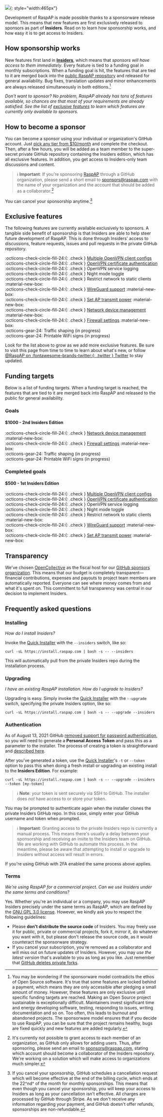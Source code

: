 ![](https://user-images.githubusercontent.com/229399/115766971-e19e1900-a3a8-11eb-8c6f-379deb4313d2.png){: style="width:465px"}

Development of RaspAP is made possible thanks to a sponsorware release model. This means that new features are first exclusively released to sponsors as part of **Insiders**. Read on to learn how sponsorship works, and how easy it is to get access to Insiders.

## How sponsorship works
New features first land in [**Insiders**](https://github.com/sponsors/RaspAP), which means that *sponsors will have access to them immediately*. Every feature is tied to a funding goal in monthly subscriptions. When a funding goal is hit, the features that are tied to it are merged back into the [public RaspAP repository](https://github.com/RaspAP/raspap-webgui) and released for general availability.
Bug fixes, translation updates and minor enhancements are always released simultaneously in both editions.[^1]

*Don't want to sponsor? No problem, RaspAP already has tons of features available, so chances are that most of your requirements are already satisfied. See the list of [exclusive features](#exclusive-features) to learn which features are currently only available to sponsors.*

## How to become a sponsor
You can become a sponsor using your individual or organization's GitHub account. Just [pick any tier from $10/month](https://github.com/sponsors/RaspAP) and complete the checkout.
Then, after a few hours, you will be added as a team member to the super-secret private GitHub repository containing the Insiders edition, which has all exclusive features.
In addition, you get access to Insiders-only team discussions and content.

> :information_source: **Important**: If you're sponsoring [RaspAP](https://github.com/sponsors/RaspAP) through a GitHub organization, please send a short email to [sponsors@raspap.com](mailto:sponsors@raspap.com) with the name of your organization and the account that should be added as a collaborator.[^2] 

You can cancel your sponsorship anytime.[^3]

## Exclusive features
The following features are currently available exclusively to sponsors. A tangible side benefit of sponsorship is that Insiders are able to help steer future development of RaspAP.
This is done through Insiders' access to discussions, feature requests, issues and pull requests in the private GitHub repository.

:octicons-check-circle-fill-24:{: .check } [Multiple OpenVPN client configs](openvpn.md#multiple-client-configs)    
:octicons-check-circle-fill-24:{: .check } [OpenVPN certificate authentication](openvpn.md#certificate-authentication)     
:octicons-check-circle-fill-24:{: .check } OpenVPN service logging  
:octicons-check-circle-fill-24:{: .check } Night mode toggle   
:octicons-check-circle-fill-24:{: .check } Restrict network to static clients :material-new-box:   
:octicons-check-circle-fill-24:{: .check } [WireGuard support](wireguard.md) :material-new-box:   
:octicons-check-circle-fill-24:{: .check } [Set AP transmit power](ap-basics.md#transmit-power) :material-new-box:   
:octicons-check-circle-fill-24:{: .check } [Network device management](net-devices.md) :material-new-box:   
:octicons-check-circle-fill-24:{: .check } [Firewall settings](firewall.md) :material-new-box:   
:octicons-gear-24: Traffic shaping (in progress)  
:octicons-gear-24: Printable WiFi signs (in progress)  

Look for the list above to grow as we add more exclusive features. Be sure to visit this page from time to time to learn about what's new, or follow [@RaspAP on :fontawesome-brands-twitter:{: .twitter } Twitter](https://twitter.com/rasp_ap/) to stay updated. 

## Funding targets
Below is a list of funding targets. When a funding target is reached, the features that are tied to it are merged back into RaspAP and released to the public for general availability.

### Goals
#### **$1000** - 2nd Insiders Edition
:octicons-check-circle-fill-24:{: .check } [Network device management](net-devices.md) :material-new-box:   
:octicons-check-circle-fill-24:{: .check } [Firewall settings](firewall.md) :material-new-box:   
:octicons-gear-24: Traffic shaping (in progress)  
:octicons-gear-24: Printable WiFi signs (in progress)  

### Completed goals
#### **$500** - 1st Insiders Edition
:octicons-check-circle-fill-24:{: .check } [Multiple OpenVPN client configs](openvpn.md#multiple-client-configs)  
:octicons-check-circle-fill-24:{: .check } [OpenVPN certificate authentication](openvpn.md#certificate-authentication)  
:octicons-check-circle-fill-24:{: .check } OpenVPN service logging  
:octicons-check-circle-fill-24:{: .check } Night mode toggle   
:octicons-check-circle-fill-24:{: .check } Restrict network to static clients :material-new-box:  
:octicons-check-circle-fill-24:{: .check } [WireGuard support](wireguard.md) :material-new-box:  
:octicons-check-circle-fill-24:{: .check } [Set AP transmit power](ap-basics.md#transmit-power) :material-new-box:   


## Transparency
We've chosen [OpenCollective](https://opencollective.com/raspap) as the fiscal host for our [GitHub sponsors organization](https://github.com/sponsors/RaspAP). This means that our budget is completely transparent—
financial contributions, expenses and payouts to project team members are automatically reported. Everyone can see where money comes from and what it's spent on. This committent to full transparency
was central in our decision to implement Insiders.

## Frequently asked questions

### Installing
*How do I install Insiders?*

Invoke the [Quick Installer](/quick/) with the `--insiders` switch, like so:

```
curl -sL https://install.raspap.com | bash -s -- --insiders
```

This will automatically pull from the private Insiders repo during the installation process.

### Upgrading
*I have an existing RaspAP installation. How do I upgrade to Insiders?*

Upgrading is easy. Simply invoke the [Quick Installer](/index/#quick-start) with the `--upgrade` switch, specifying the private Insiders option, like so:

```
curl -sL https://install.raspap.com | bash -s -- --upgrade --insiders
```

### Authentication
As of August 13, 2021 GitHub [removed support for password authentication](https://github.blog/2020-12-15-token-authentication-requirements-for-git-operations/), so you will need to generate a **Personal Access Token** and pass this as a parameter to the installer. The process of creating a token is straightforward and [described here](https://docs.github.com/en/github/authenticating-to-github/keeping-your-account-and-data-secure/creating-a-personal-access-token#creating-a-token).

After you've generated a token, use the [Quick Installer](/quick/#-t-token-accesstoken)'s `-t` or `--token` option to pass this when doing a fresh install or upgrading an existing install to the **Insiders Edition**. For example:

```
curl -sL https://install.raspap.com | bash -s -- --upgrade --insiders --token [my-token]
```

> :information_source: **Note**: your token is sent securely via SSH to GitHub. The installer does _not_ have access to or store your token.

You may be prompted to authenticate again when the installer clones the private Insiders GitHub repo. In this case, simply enter your GitHub username and token when prompted.

> :information_source: **Important**: Granting access to the private Insiders repo is currently a manual process. This means there's usually a delay between your sponsorship and receiving an invite to the Insiders team on GitHub.
We are working with GitHub to automate this process. In the meantime, please be aware that attempting to install or upgrade to Insiders without access will result in errors.


If you're using GitHub with 2FA enabled the same process above applies.

### Terms
*We're using RaspAP for a commercial project. Can we use Insiders under the same terms and conditions?*

Yes. Whether you're an individual or a company, you may use RaspAP Insiders precisely under the same terms as RaspAP, which are defined by the [GNU GPL 3.0 license](https://github.com/RaspAP/raspap-webgui/blob/master/LICENSE). However, we kindly ask you to respect the following guidelines:

* Please **don't distribute the source code** of Insiders. You may freely use it for public, private or commercial projects, fork it, mirror it, do whatever you want with it, but please don't release the source code, as it would counteract the sponsorware strategy.
* If you cancel your subscription, you're removed as a collaborator and will miss out on future updates of Insiders. However, you may *use the latest version* that's available to you as long as you like. Just remember that [GitHub deletes private forks](https://docs.github.com/en/github/setting-up-and-managing-your-github-user-account/removing-a-collaborator-from-a-personal-repository).

[^1]: You may be wondering if the sponsorware model contradicts the ethos of Open Source software. It's true that some features are locked behind a payment, which means they are only accessible after pledging a small amount of money.
However, these features are only exclusive until specific funding targets are reached. Making an Open Source project sustainable is exceptionally difficult. Maintainers invest significant time and energy
developing software, testing, responding to issues, writing documentation and so on. Too often, this leads to burnout and abandoned projects.
The sponsorware model ensures that if you decide to use RaspAP, you can be sure that the project remains healthy, bugs are fixed quickly and new features are added regularly. 

[^2]: It's currently not possible to grant access to each member of an organization, as GitHub only allows for adding users. Thus, after sponsoring, please send an email to [sponsors@raspap.com](mailto:sponsors@raspap.com),
stating which account should become a collaborator of the Insiders repository. We're working on a solution which will make access to organizations much simpler.

[^3]: If you cancel your sponsorship, GitHub schedules a cancellation request which will become effective at the end of the billing cycle, which ends at the 22^nd^ of the month for monthly sponsorships.
This means that even though you cancel your sponsorship, you will keep your access to Insiders as long as your cancellation isn't effective. All charges are processed by GitHub through Stripe.
As we don't receive any information regarding your payment, and GitHub doesn't offer refunds, sponsorships are non-refundable.


